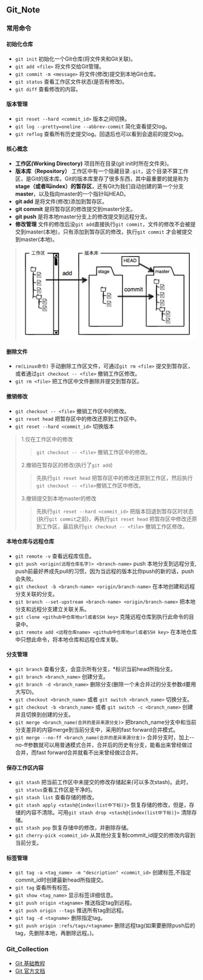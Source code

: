 ## Git_Note
### 常用命令
  #### 初始化仓库
  * `git init` 初始化一个Git仓库(将文件夹和Git关联)。  
  * `git add <file>` 将文件交给Git管理。  
  * `git commit -m <message>` 将文件(修改)提交到本地Git仓库。  
  * `git status` 查看工作区文件状态(是否有修改)。
  * `git diff` 查看修改的内容。
  #### 版本管理
  * `git reset --hard <commit_id>` 版本之间切换。
  * `git log --pretty=oneline --abbrev-commit` 简化查看提交log。
  * `git reflog` 查看所有历史提交log。回退后也可以看到会退前的提交log。
  #### 核心概念
  * **工作区(Working Directory)** 项目所在目录(git init时所在文件夹)。
  * **版本库（Repository）** 工作区中有一个隐藏目录`.git`，这个目录不算工作区，是Git的版本库。Git的版本库里存了很多东西，其中最重要的就是称为**stage（或者叫index）的暂存区**，还有Git为我们自动创建的第一个分支**master**，以及指向master的一个指针叫HEAD。  
  * **git add** 是将文件(修改)添加到暂存区。  
  * **git commit** 是将暂存区的修改提交到master分支。
  * **git push** 是将本地master分支上的修改提交到远程分支。
  * **修改管理** 文件的修改后没`git add`直接执行`git commit`，文件的修改不会被提交到master(本地)，只有添加到暂存区的修改，执行`git commit` 才会被提交到master(本地)。 
  >![git image](./images/git_01.png)
  #### 删除文件
  * `rm(Linux命令)` 手动删除工作区文件，可通过`git rm <file>` 提交到暂存区，或者通过`git checkout -- <file>` 撤销工作区修改。  
  * `git rm <file>` 把工作区中文件删除并提交到暂存区。
  #### 撤销修改
  * `git checkout -- <file>` 撤销工作区中的修改。  
  * `git reset head` 把暂存区中的修改还原到工作区中。  
  * `git reset --hard <commit_id>` 切换版本
  > 1.仅在工作区中的修改
  > >`git checkout -- <file>` 撤销工作区中的修改。  
  > >
  > 2.撤销在暂存区的修改(执行了`git add`)  
  > > 先执行`git reset head` 把暂存区中的修改还原到工作区，然后执行`git checkout -- <file>`撤销工作区中修改。  
  > > 
  > 3.撤销提交到本地master的修改
  > > 先执行`git reset --hard <commit_id>` 把版本回退到暂存区时状态(执行`git commit`之前)，再执行`git reset head` 把暂存区中修改还原到工作区，最后执行`git checkout -- <file>` 撤销工作区修改。 
  #### 本地仓库与远程仓库
  * `git remote -v` 查看远程库信息。
  * `git push <origin(远程仓库名字)> <branch-name>` push 本地分支到远程分支, push前最好养成先pull的习惯，因为当远程的版本比你push的新的话，push会失败。
  * `git checkout -b <branch-name> <origin/branch-name>` 在本地创建和远程分支关联的分支。
  * `git branch --set-upstream <branch-name> <origin/branch-name>`  把本地分支和远程分支建立关联关系。
  * `git clone <github中仓库地url或者SSH key>` 克隆远程仓库到执行此命令的目录中。 
  * `git remote add <远程仓库name> <github中仓库地url或者SSH key>` 在本地仓库中只想此命令，将本地仓库和远程仓库关联。     
  #### 分支管理
  * `git branch` 查看分支，会显示所有分支，\*标识当前head所指分支。  
  * `git branch <branch_name>` 创建分支。 
  * `git branch -d <branch_name>` 删除分支(删除一个未合并过的分支参数d要用大写D)。   
  * `git checkout <branch_name>` 或者 `git switch <branch_name>` 切换分支。    
  * `git checkout -b <branch_name>` 或者 `git switch -c <branch_name>` 创建并且切换到创建的分支。  
  * `git merge <branch_name(合并的差异来源分支)>` 把branch_name分支中和当前分支差异的内容merge到当前分支中，采用的fast forward合并模式。   
  * `git merge --no-ff <branch_name(合并的差异来源分支)>` 合并分支时，加上--no-ff参数就可以用普通模式合并，合并后的历史有分支，能看出来曾经做过合并，而fast forward合并就看不出来曾经做过合并。  
  #### 保存工作区内容
  * `git stash` 把当前工作区中未提交的修改存储起来(可以多次stash)。此时，`git status`查看工作区是干净的。  
  * `git stash list` 查看存储的修改。
  * `git stash apply <stash@{index(list中下标)}>` 恢复存储的修改，但是，存储的内容不清除。可用`git stash drop <stash@{index(list中下标)}>` 清除存储。    
  * `git stash pop` 恢复存储中的修改，并删除存储。  
  * `git cherry-pick <commit_id>` 从其他分支复制commit_id提交的修改内容到当前分支。  
  #### 标签管理
  * `git tag -a <tag_name> -m "description" <commit_id>` 创建标签,不指定commit_id时创建最新head所指提交。
  * `git tag` 查看所有标签。
  * `git show <tag_name>` 显示标签详细信息。
  * `git push origin <tagname>` 推送指定tag到远程。
  * `git push origin --tags` 推送所有tag到远程。
  * `git tag -d <tagname>` 删除指定tag。
  * `git push origin :refs/tags/<tagname>` 删除远程tag(如果要删除push后的tag，先删除本地，再删除远程。)。
### Git_Collection
  * [Git 基础教程](https://www.liaoxuefeng.com/wiki/896043488029600)
  * [Git 官方文档](https://git-scm.com/book/zh/v2/Git-%E5%9F%BA%E7%A1%80-%E8%8E%B7%E5%8F%96-Git-%E4%BB%93%E5%BA%93)
  
